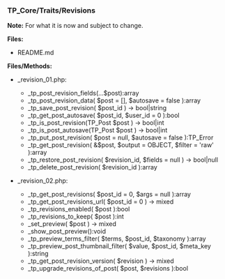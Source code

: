 ### TP_Core/Traits/Revisions

**Note:** For what it is now and subject to change. 

**Files:** 
- README.md

**Files/Methods:** 
- _revision_01.php: 	
	* _tp_post_revision_fields(...$post):array 
	* _tp_post_revision_data( $post = [], $autosave = false ):array 
	* _tp_save_post_revision( $post_id ) -> bool|string
	* _tp_get_post_autosave( $post_id, $user_id = 0 ):bool 
	* _tp_is_post_revision(TP_Post $post ) -> bool|int 
	* _tp_is_post_autosave(TP_Post $post ) -> bool|int  
	* _tp_put_post_revision( $post = null, $autosave = false ):TP_Error 
	* _tp_get_post_revision( &$post, $output = OBJECT, $filter = 'raw' ):array
	* _tp_restore_post_revision( $revision_id, $fields = null ) -> bool|null  
	* _tp_delete_post_revision( $revision_id ):array 

- _revision_02.php: 	
	* _tp_get_post_revisions( $post_id = 0, $args = null ):array 
	* _tp_get_post_revisions_url( $post_id = 0 ) -> mixed 
	* _tp_revisions_enabled( $post ):bool 
	* _tp_revisions_to_keep( $post ):int 
	* _set_preview( $post ) -> mixed 
	* _show_post_preview():void 
	* _tp_preview_terms_filter( $terms, $post_id, $taxonomy ):array 
	* _tp_preview_post_thumbnail_filter( $value, $post_id, $meta_key ):string 
	* _tp_get_post_revision_version( $revision ) -> mixed 
	* _tp_upgrade_revisions_of_post( $post, $revisions ):bool 
